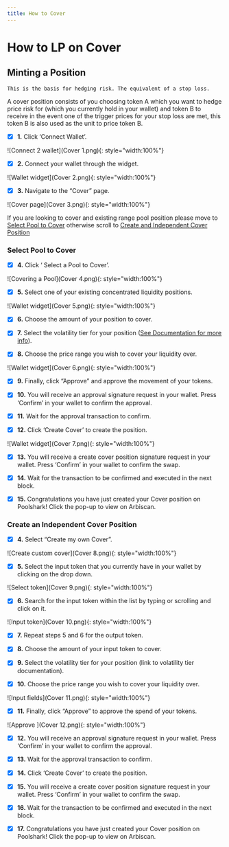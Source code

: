 ```yaml
---
title: How to Cover
---
```


# How to LP on Cover

## Minting a Position

    This is the basis for hedging risk. The equivalent of a stop loss.

A cover position consists of you choosing token A which you want to hedge price risk for (which you currently hold in your wallet) and token B to receive in the event one of the trigger prices for your stop loss are met, this token B is also used as the unit to price token B.

- [x] **1.** Click ‘Connect Wallet’.

![Connect 2 wallet](Cover 1.png){: style="width:100%"}

- [x] **2.** Connect your wallet through the widget.

![Wallet widget](Cover 2.png){: style="width:100%"}

- [x] **3.** Navigate to the “Cover” page.

![Cover page](Cover 3.png){: style="width:100%"}

If you are looking to cover and existing range pool position please move to [Select Pool to Cover](#Select-Pool-to-Cover) otherwise scroll to [Create and Independent Cover Position](#create-an-independent-cover-position)

### Select Pool to Cover

- [x] **4.** Click ‘ Select a Pool to Cover’.

![Covering a Pool](Cover 4.png){: style="width:100%"}

- [x] **5.** Select one of your existing concentrated liquidity positions.

![Wallet widget](Cover 5.png){: style="width:100%"}

- [x] **6.** Choose the amount of your position to cover.

- [x] **7.** Select the volatility tier for your position ([See Documentation for more info](https://docs.poolshark.fi/overview/glossary/#how-volatility-tiers-work)).

- [x] **8.** Choose the price range you wish to cover your liquidity over.

![Wallet widget](Cover 6.png){: style="width:100%"}

- [x] **9.** Finally, click “Approve” and approve the movement of your tokens.

- [x] **10.** You will receive an approval signature request in your wallet. Press ‘Confirm’ in your wallet to confirm the approval.

- [x] **11.** Wait for the approval transaction to confirm.

- [x] **12.** Click ‘Create Cover’ to create the position.

![Wallet widget](Cover 7.png){: style="width:100%"}

- [x] **13.** You will receive a create cover position signature request in your wallet. Press ‘Confirm’ in your wallet to confirm the swap.

- [x] **14.** Wait for the transaction to be confirmed and executed in the next block.

- [x] **15.** Congratulations you have just created your Cover position on Poolshark! Click the pop-up to view on Arbiscan.

### Create an Independent Cover Position

- [x] **4.** Select “Create my own Cover”.

![Create custom cover](Cover 8.png){: style="width:100%"}

- [x] **5.** Select the input token that you currently have in your wallet by clicking on the drop down.

![Select token](Cover 9.png){: style="width:100%"}

- [x] **6.** Search for the input token within the list by typing or scrolling and click on it.

![Input token](Cover 10.png){: style="width:100%"}

- [x] **7.** Repeat steps 5 and 6 for the output token.

- [x] **8.** Choose the amount of your input token to cover.

- [x] **9.** Select the volatility tier for your position (link to volatility tier documentation).

- [x] **10.** Choose the price range you wish to cover your liquidity over.

![Input fields](Cover 11.png){: style="width:100%"}

- [x] **11.** Finally, click “Approve” to approve the spend of your tokens.

![Approve ](Cover 12.png){: style="width:100%"}

- [x] **12.** You will receive an approval signature request in your wallet. Press ‘Confirm’ in your wallet to confirm the approval.

- [x] **13.** Wait for the approval transaction to confirm.

- [x] **14.** Click ‘Create Cover’ to create the position.

- [x] **15.** You will receive a create cover position signature request in your wallet. Press ‘Confirm’ in your wallet to confirm the swap.

- [x] **16.** Wait for the transaction to be confirmed and executed in the next block.

- [x] **17.** Congratulations you have just created your Cover position on Poolshark! Click the pop-up to view on Arbiscan.


<br><br><br>